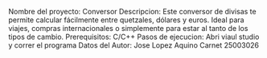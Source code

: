 Nombre del proyecto: Conversor
Descripcion: Este conversor de divisas te permite calcular fácilmente entre quetzales, dólares y euros. Ideal para viajes, compras internacionales o simplemente para estar al tanto de los tipos de cambio.
Prerequisitos: C/C++
Pasos de ejecucion: Abri viaul studio y correr el programa
Datos del Autor: Jose Lopez Aquino Carnet 25003026
